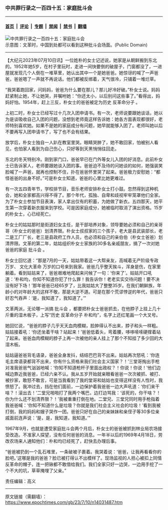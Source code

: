 ### 中共罪行录之一百四十五：家庭批斗会

---

#### [首页](../../../..?n14031487) &nbsp;|&nbsp; [评论](../../../../../epoch-comment?n14031487) &nbsp;|&nbsp; [专题](../../../../../epoch-special?n14031487) &nbsp;|&nbsp; [禁闻](../../../../../epoch-news?n14031487) &nbsp;|&nbsp; [禁书](../../../../../books?n14031487) &nbsp;|&nbsp; [翻墙](https://github.com/gfw-breaker/nogfw/blob/master/README.md?n14031487)


<div><img alt="中共罪行录之一百四十五：家庭批斗会" class="attachment-djy_600_400 size-djy_600_400 wp-post-image" src="https://i.epochtimes.com/assets/uploads/2020/11/The-cultural-revolution-1966-2.jpg"/>
<div class="caption">
 示意图：文革时，中国到处都可以看到这种批斗会场面。(Public Domain)
</div></div><hr/><div class="post_content" id="artbody" itemprop="articleBody">
 <!-- article content begin -->
 <p>
  【大纪元2023年07月10日讯】一位姓朴的女士记述说，她家是从朝鲜搬到东北的。1952年她5岁，在村子里玩时，走进一间快要倒的破屋子，门窗都没了，一进屋就发现几个人倒在一堆草里，她认出其中一个是她爸爸。她惊讶的喊了一声爸爸，爸爸嗯了一声就不再说话。他们都被反绑着，天气很冷，只铺着一堆烂草。
 </p>
 <p>
  “我哭着跑回家，问妈妈，爸爸为什么要在那儿？那儿好冷好破。”朴女士说。妈妈赶紧制止她，不让她哭，并嘱咐她：“你还太小，以后别问这些事了。”看得出，妈妈好怕。1954年，赶上三反，朴女士的爸爸被定为历史
  <ok href="https://www.epochtimes.com/gb/tag/%E5%8F%8D%E9%9D%A9%E5%91%BD%E5%88%86%E5%AD%90.html">
   反革命分子
  </ok>
  。
 </p>
 <p>
  上初二时，朴女士已经写过十几次入团申请书。有一次，老师说要跟她谈话，她以为是谈吸收自己入团的问题，没想到老师竟这样告诉她：她各方面表现都很好，老师特别喜欢她。如果不是她的家庭成分有问题，她早就能够入团了。老师叫她以后不要再写入团申请书了，写了也不会有结果。
 </p>
 <p>
  放学后，朴女士独自一人趴在教室里哭。眼睛哭肿了，她不敢回家，怕被别人看见，也怕家人看到为自己伤心，只好等到天黑悄悄往回走。
 </p>
 <p>
  东北的冬天特别冷。刚到家门口，爸爸早已在门外等女儿入团的好消息。此前朴女士已告诉家人，老师要跟她谈入团的事。爸爸迫不及待的问她谈的如何，她强装笑脸喊了一声爸，就再也控制不住，扑在爸爸怀里哭了起来。爸爸极力安慰她：“都怪爸爸的出身不好。”可是朴女士知道，爸爸的心里比她更难过。
 </p>
 <p>
  有一次五四青年节，学校排节目，音乐老师安排朴女士打小鼓。忽然得到这种机会，她和全家都高兴得不得了。那个年代，孤独、自卑和歧视牢牢笼罩他们全家。为了朴女士参加节目表演，家人拿出仅有的积蓄，为她做了新衣。五四那天，她平生第一次穿着新衣服来到学校。可是因家庭成分，她被临时取消了演出资格。15岁的朴女士，心已经死亡。
 </p>
 <p>
  朴女士的姑姑那时是街道妇女主任，是干部培养对象，领导要她必须和自己的亲哥哥（朴女士的爸爸）划清界限。朴女士叔叔家的三个孩子，老大是县武装部长，老二是工厂厂长，老三是县政府工作人员，也必须和自己的亲伯伯（朴女士爸爸）划清界限。文革的第二年，姑姑组织朴女士家族的30多名亲戚朋友，搞了一次对她爸爸的家庭
  <ok href="https://www.epochtimes.com/gb/tag/%E6%89%B9%E6%96%97%E4%BC%9A.html">
   批斗会
  </ok>
  。
 </p>
 <p>
  朴女士回忆道：“那是7月的一天，姑姑带着这一大帮亲友，高喊着无产阶级专政万岁、
  <ok href="https://www.epochtimes.com/gb/tag/%E6%96%87%E5%8C%96%E5%A4%A7%E9%9D%A9%E5%91%BD.html">
   文化大革命
  </ok>
  万岁的口号来到我家。爸爸几乎整天挨斗，浑身是伤，在家里躺着。看到姑姑来了，爸爸艰难地爬起来问候了一句：‘你来了’。姑姑开口吼道：‘朴和均，你知不知道你犯了什么罪！我告诉你！老老实实交待问题！要不决没有好下场！’那年爸爸已经65岁了，比我姑姑大了整整35岁。在我们朝鲜族，年龄小的对年龄大的这样不敬，那是大逆不道。可是在那个荒谬悖逆的年代，爸爸只好忍气吞声：‘是，我知道了，我知道了。’”
 </p>
 <p>
  文革两派，无论哪一派搞
  <ok href="https://www.epochtimes.com/gb/tag/%E6%89%B9%E6%96%97%E4%BC%9A.html">
   批斗会
  </ok>
  ，都要把朴女士爸爸抓去，在他脖子上挂上几十斤重的湿木板子，上写“历史
  <ok href="https://www.epochtimes.com/gb/tag/%E5%8F%8D%E9%9D%A9%E5%91%BD%E5%88%86%E5%AD%90.html">
   反革命分子
  </ok>
  朴和均”，名字上还红笔画一个大叉号。
 </p>
 <p>
  她回忆说，“爸爸的脖子几乎天天血肉模糊，脸肿得认不出来，脖子和头一样粗。姑姑接着吼：‘你还坐着干啥？站起来！’爸爸低着头，弯着腰，哆哆嗦嗦硬撑着站了起来。爸爸血肉模糊的脖子上再一次被他的亲人挂上了那个不知挂了多少回的大湿木板。
 </p>
 <p>
  姑姑逼爸爸背毛语录，爸爸全身发抖，结结巴巴背不出来。姑姑再次怒吼：‘你连毛主席语录都背不出来，你有什么资格来我们社会主义国家？！’三堂哥掏出手枪对准我爸爸气汹汹地喊：‘你知不知道枪杆子里面出政权？！你说！你说！’他们边喊边靠近我爸爸，已经六亲不认。我从五岁开始就亲眼看爸爸一次次被抓、被打、被抄家，敢怒不敢言，可是当我看到了我的堂哥和姑姑也变得这样没有人性时，我愤怒了。我冲过去，挡在他们面前，一边保护着我爸爸一边大声吼道：‘你们来干啥？！滚出去！’二堂兄啪啪打了我两个嘴巴，边打边骂我：‘该死的，你干啥？！你为什么还不划清界限？！’我被重重打倒在地。二堂兄、三堂兄同时用手枪指着我爸爸喊：‘你知不知道什么是垃圾？你就是我们社会主义社会的垃圾！’看到我被打倒，我的妈妈和嫂子哭作一团。爸爸只好在自己的亲妹妹和亲侄子等30多位亲戚面前连声说：‘是，是，我知道，我知道。’”
 </p>
 <p>
  1967年9月，也就是遭受家庭批斗会两个月后，朴女士的爸爸被抓到林业局农场接受改造。不准家人探望，没有任何爸爸的消息。一年半以后的1969年4月18日，劳改农场来人通知他们：朴和均已经死了，赶快去办理后事。
 </p>
 <p>
  “爸爸被扔到一个乱石堆里，一条破被子裹着。我哭着说：‘爸爸，让我再看看你的脸吧。’这哪是我的爸爸？脸已被打得认不出模样了。现场监视的人担心被扣上同情反革命的帽子，连一把锹都不敢借给我们。我们全家只好一边哭，一边用手挖了一个不大的坑，草草掩埋了父亲。”
 </p>
 <p>
  责任编辑：高义
 </p>
 <!-- article content end -->
 <div id="below_article_ad">
 </div>
</div>


---

原文链接（需翻墙）：https://www.epochtimes.com/gb/23/7/10/n14031487.htm